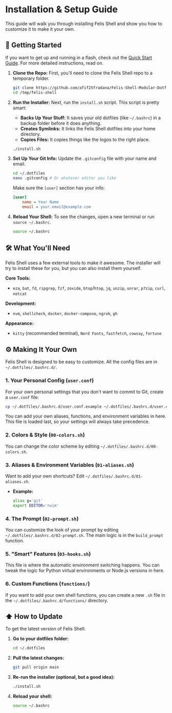 # Installation & Setup Guide

This guide will walk you through installing Felis Shell and show you how to customize it to make it your own.

## 🚀 Getting Started

If you want to get up and running in a flash, check out the [Quick Start Guide](quick-start.md). For more detailed instructions, read on.

1.  **Clone the Repo:**
    First, you'll need to clone the Felis Shell repo to a temporary folder.
    ```bash
    git clone https://github.com/afif25fradana/Felis-Shell-Modular-Dotfile.git /tmp/felis-shell
    cd /tmp/felis-shell
    ```

2.  **Run the Installer:**
    Next, run the `install.sh` script. This script is pretty smart:
    *   **Backs Up Your Stuff:** It saves your old dotfiles (like `~/.bashrc`) in a backup folder before it does anything.
    *   **Creates Symlinks:** It links the Felis Shell dotfiles into your home directory.
    *   **Copies Files:** It copies things like the logos to the right place.

    ```bash
    ./install.sh
    ```

3.  **Set Up Your Git Info:**
    Update the `.gitconfig` file with your name and email.
    ```bash
    cd ~/.dotfiles
    nano .gitconfig # Or whatever editor you like
    ```
    Make sure the `[user]` section has your info:
    ```ini
    [user]
        name = Your Name
        email = your.email@example.com
    ```

4.  **Reload Your Shell:**
    To see the changes, open a new terminal or run `source ~/.bashrc`.
    ```bash
    source ~/.bashrc
    ```

## 🛠️ What You'll Need

Felis Shell uses a few external tools to make it awesome. The installer will try to install these for you, but you can also install them yourself.

**Core Tools:**
- `eza`, `bat`, `fd`, `ripgrep`, `fzf`, `zoxide`, `btop`/`htop`, `jq`, `unzip`, `unrar`, `p7zip`, `curl`, `netcat`

**Development:**
- `nvm`, `shellcheck`, `docker`, `docker-compose`, `ngrok`, `gh`

**Appearance:**
- `kitty` (recommended terminal), `Nerd Fonts`, `fastfetch`, `cowsay`, `fortune`

## ⚙️ Making It Your Own

Felis Shell is designed to be easy to customize. All the config files are in `~/.dotfiles/.bashrc.d/`.

### 1. Your Personal Config (`user.conf`)
For your own personal settings that you don't want to commit to Git, create a `user.conf` file:
```bash
cp ~/.dotfiles/.bashrc.d/user.conf.example ~/.dotfiles/.bashrc.d/user.conf
```
You can add your own aliases, functions, and environment variables in here. This file is loaded last, so your settings will always take precedence.

### 2. Colors & Style (`00-colors.sh`)
You can change the color scheme by editing `~/.dotfiles/.bashrc.d/00-colors.sh`.

### 3. Aliases & Environment Variables (`01-aliases.sh`)
Want to add your own shortcuts? Edit `~/.dotfiles/.bashrc.d/01-aliases.sh`.
*   **Example:**
    ```bash
    alias g='git'
    export EDITOR='nvim'
    ```

### 4. The Prompt (`02-prompt.sh`)
You can customize the look of your prompt by editing `~/.dotfiles/.bashrc.d/02-prompt.sh`. The main logic is in the `build_prompt` function.

### 5. "Smart" Features (`03-hooks.sh`)
This file is where the automatic environment switching happens. You can tweak the logic for Python virtual environments or Node.js versions in here.

### 6. Custom Functions (`functions/`)
If you want to add your own shell functions, you can create a new `.sh` file in the `~/.dotfiles/.bashrc.d/functions/` directory.

## ⬆️ How to Update

To get the latest version of Felis Shell:

1.  **Go to your dotfiles folder:**
    ```bash
    cd ~/.dotfiles
    ```
2.  **Pull the latest changes:**
    ```bash
    git pull origin main
    ```
3.  **Re-run the installer (optional, but a good idea):**
    ```bash
    ./install.sh
    ```
4.  **Reload your shell:**
    ```bash
    source ~/.bashrc
